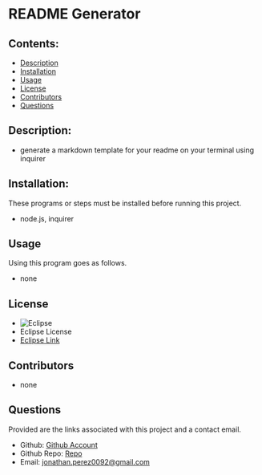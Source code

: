 
  
  # README Generator

  ## Contents:
  * [Description](#description)
  * [Installation](#installation)
  * [Usage](#usage)
  * [License](#license)
  * [Contributors](#contributors)
  * [Questions](#questions)
  

  ## Description: 
  -  generate a markdown template for your readme on your terminal using inquirer


  ## Installation:
  These programs or steps must be installed before running this project. 
  - node.js, inquirer


  ## Usage
  Using this program goes as follows.
  - none


  ## License 
  - ![Eclipse](https://img.shields.io/badge/Eclipse-license-green)
  - Eclipse License 
  - [Eclipse Link](https://www.eclipse.org/legal/epl-2.0/)


  ## Contributors
  - none

  
  ## Questions
  Provided are the links associated with this project and a contact email.
  - Github: [Github Account](https://github.com/jon-dev092)
  - Github Repo: [Repo](https://github.com/jon-dev092/README-generator)
  - Email: jonathan.perez0092@gmail.com
